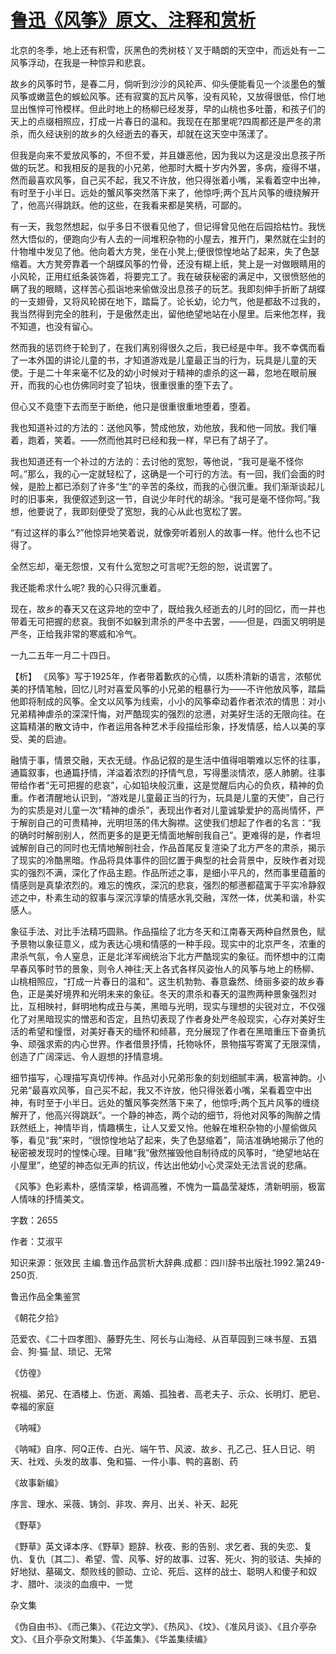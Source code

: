 # [鲁迅《风筝》原文、注释和赏析](https://www.vrrw.net/wx/9393.html)

北京的冬季，地上还有积雪，灰黑色的秃树枝丫叉于睛朗的天空中，而远处有一二风筝浮动，在我是一种惊异和悲哀。

故乡的风筝时节，是春二月，倘听到沙沙的风轮声、仰头便能看见一个淡墨色的蟹风筝或嫩蓝色的蜈蚣风筝。还有寂寞的瓦片风筝，没有风轮，又放得很低，伶仃地显出憔悴可怜模样。但此时地上的杨柳已经发芽，早的山桃也多吐蕾，和孩子们的天上的点缀相照应，打成一片春日的温和。我现在在那里呢?四周都还是严冬的肃杀，而久经诀别的故乡的久经逝去的春天，却就在这天空中荡漾了。

但我是向来不爱放风筝的，不但不爱，并且嫌恶他，因为我以为这是没出息孩子所做的玩艺。和我相反的是我的小兄弟，他那时大概十岁内外罢，多病，瘦得不堪，然而最喜欢风筝，自己买不起，我又不许放，他只得张着小嘴，呆看着空中出神，有时至于小半日。远处的蟹风筝突然落下来了，他惊呼;两个瓦片风筝的缠绕解开了，他高兴得跳跃。他的这些，在我看来都是笑柄，可鄙的。

有一天，我忽然想起，似乎多日不很看见他了，但记得曾见他在后园拾枯竹。我恍然大悟似的，便跑向少有人去的一间堆积杂物的小屋去，推开门，果然就在尘封的什物堆中发见了他。他向着大方凳，坐在小凳上;便很惊惶地站了起来，失了色瑟缩着。大方凳旁靠着一个胡蝶风筝的竹骨，还没有糊上纸，凳上是一对做眼睛用的小风轮，正用红纸条装饰着，将要完工了。我在破获秘密的满足中，又很愤怒他的瞒了我的眼睛，这样苦心孤诣地来偷做没出息孩子的玩艺。我即刻伸手折断了胡蝶的一支翅骨，又将风轮掷在地下，踏扁了。论长幼，论力气，他是都敌不过我的，我当然得到完全的胜利，于是傲然走出，留他绝望地站在小屋里。后来他怎样，我不知道，也没有留心。

然而我的惩罚终于轮到了，在我们离别得很久之后，我已经是中年。我不幸偶而看了一本外国的讲论儿童的书，才知道游戏是儿童最正当的行为，玩具是儿童的天使。于是二十年来毫不忆及的幼小时候对于精神的虐杀的这一幕，忽地在眼前展开，而我的心也仿佛同时变了铅块，很重很重的堕下去了。

但心又不竟堕下去而至于断绝，他只是很重很重地堕着，堕着。

我也知道补过的方法的：送他风筝，赞成他放，劝他放，我和他一同放。我们嚷着，跑着，笑着。——然而他其时已经和我一样，早已有了胡子了。

我也知道还有一个补过的方法的：去讨他的宽恕，等他说，“我可是毫不怪你呵。”那么，我的心一定就轻松了，这确是一个可行的方法。有一回，我们会面的时候，是脸上都已添刻了许多“生”的辛苦的条纹，而我的心很沉重。我们渐渐谈起儿时的旧事来，我便叙述到这一节，自说少年时代的胡涂。“我可是毫不怪你呵。”我想，他要说了，我即刻便受了宽恕，我的心从此也宽松了罢。

“有过这样的事么?”他惊异地笑着说，就像旁听着别人的故事一样。他什么也不记得了。

全然忘却，毫无怨恨，又有什么宽恕之可言呢?无怨的恕，说谎罢了。

我还能希求什么呢? 我的心只得沉重着。

现在，故乡的春天又在这异地的空中了，既给我久经逝去的儿时的回忆，而一并也带着无可把握的悲哀。我倒不如躲到肃杀的严冬中去罢，——但是，四面又明明是严冬，正给我非常的寒威和冷气。

一九二五年一月二十四日。



【析】 《风筝》写于1925年，作者带着歉疚的心情，以质朴清新的语言，浓郁优美的抒情笔触，回忆儿时对喜爱风筝的小兄弟的粗暴行为——不许他放风筝，踏扁他即将制成的风筝。全文以风筝为线索，小小的风筝牵动着作者浓浓的情思：对小兄弟精神虐杀的深深忏悔，对严酷现实的强烈的忿懑，对美好生活的无限向往。在这篇精湛的散文诗中，作者运用各种艺术手段描绘形象，抒发情感，给人以美的享受、美的启迪。

融情于事，情景交融，天衣无缝。作品记叙的是生活中值得咀嚼难以忘怀的往事，通篇叙事，也通篇抒情，洋溢着浓烈的抒情气息，写得墨淡情浓，感人肺腑。往事带给作者“无可把握的悲哀”，心如铅块般沉重，这是觉醒后内心的负疚，精神的负重。作者清醒地认识到，“游戏是儿童最正当的行为，玩具是儿童的天使”，自己行为的实质是对儿童一次“精神的虐杀”，表现出作者对儿童诚挚爱护的高尚情怀，严于解剖自己的可贵精神，光明坦荡的伟大胸襟。这使我们想起了作者的名言：“我的确时时解剖别人，然而更多的是更无情面地解剖我自己”。更难得的是，作者坦诚解剖自己的同时也无情地解剖社会，作品首尾反复渲染了北方严冬的肃杀，揭示了现实的冷酷黑暗。作品将具体事件的回忆置于典型的社会背景中，反映作者对现实的强烈不满，深化了作品主题。作品所述之事，是细小平凡的，然而事里蕴蓄的情感则是真挚浓烈的。难忘的愧疚，深沉的悲哀，强烈的郁懑都蕴寓于平实冷静叙述之中，朴素生动的叙事与深沉淳挚的情感水乳交融，浑然一体，优美和谐，朴实感人。

象征手法、对比手法精巧圆熟。作品描绘了北方冬天和江南春天两种自然景色，赋予景物以象征意义，成为表达心境和情感的一种手段。现实中的北京严冬，浓重的肃杀气氛，令人窒息，正是北洋军阀统治下北方严酷现实的象征。而怀想中的江南早春风筝时节的景象，则令人神往;天上各式各样风姿怡人的风筝与地上的杨柳、山桃相照应，“打成一片春日的温和”。这生机勃勃、春意盎然、绮丽多姿的故乡春色，正是美好境界和光明未来的象征。冬天的肃杀和春天的温煦两种景象强烈对比，互相映衬，鲜明地构成丑与美，黑暗与光明，现实与理想的尖锐对立，不仅强化了对黑暗现实的憎恶和否定，且热切表现了作者身处严冬般现实，心存对美好生活的希望和憧憬，对美好春天的缅怀和倾慕，充分展现了作者在黑暗重压下奋勇抗争、顽强求索的内心世界。作者借景抒情，托物咏怀，景物描写寄寓了无限深情，创造了广阔深远、令人遐想的抒情意境。

细节描写，心理描写真切传神。作品对小兄弟形象的刻划细腻丰满，极富神韵。小兄弟“最喜欢风筝，自己买不起，我又不许放，他只得张着小嘴，呆看着空中出神，有时至于小半日。远处的蟹风筝突然落下来了，他惊呼;两个瓦片风筝的缠绕解开了，他高兴得跳跃”。一个静的神态，两个动的细节，将他对风筝的陶醉之情跃然纸上，神情毕肖，情趣横生，让人又爱又怜。他躲在堆积杂物的小屋偷做风筝，看见“我”来时，“很惊惶地站了起来，失了色瑟缩着”，简洁准确地揭示了他的秘密被发现时的惶悚心理。目睹“我”傲然摧毁他自制待成的风筝时，“绝望地站在小屋里”，绝望的神态似无声的抗议，传达出他幼小心灵深处无法言说的悲痛。

《风筝》色彩素朴，感情深挚，格调高雅，不愧为一篇晶莹凝炼，清新明丽，极富人情味的抒情美文。

字数：2655

作者：艾淑平

知识来源：张效民 主编.鲁迅作品赏析大辞典.成都：四川辞书出版社.1992.第249-250页.

鲁迅作品全集鉴赏

《朝花夕拾》

范爱农、《二十四孝图》、藤野先生、阿长与山海经、从百草园到三味书屋、五猖会、狗·猫·鼠、琐记、无常

《仿徨》

祝福、弟兄、在酒楼上、伤逝、离婚、孤独者、高老夫子、示众、长明灯、肥皂、幸福的家庭

《呐喊》

《呐喊》自序、阿Q正传、白光、端午节、风波、故乡、孔乙己、狂人日记、明天、社戏、头发的故事、兔和猫、一件小事、鸭的喜剧、药

《故事新编》

序言、理水、采薇、铸剑、非攻、奔月、出关、补天、起死

《野草》

《野草》英文译本序、《野草》题辞、秋夜、影的告别、求乞者、我的失恋、复仇、复仇〔其二〕、希望、雪、风筝、好的故事、过客、死火、狗的驳诘、失掉的好地狱、墓碣文、颓败线的颤动、立论、死后、这样的战士、聪明人和傻子和奴才、腊叶、淡淡的血痕中、一觉

杂文集

《伪自由书》、《而己集》、《花边文学》、《热风》、《坟》、《准风月谈》、《且介亭杂文》、《且介亭杂文附集》、《华盖集》、《华盖集续编》

